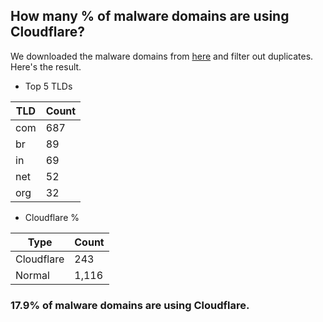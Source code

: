 ## How many % of malware domains are using Cloudflare?


We downloaded the malware domains from [here](https://urlhaus.abuse.ch) and filter out duplicates.
Here's the result.


[//]: # (start replacement)


- Top 5 TLDs

| TLD | Count |
| --- | --- |
| com | 687 |
| br | 89 |
| in | 69 |
| net | 52 |
| org | 32 |


- Cloudflare %

| Type | Count |
| --- | --- |
| Cloudflare | 243 |
| Normal | 1,116 |


### 17.9% of malware domains are using Cloudflare.